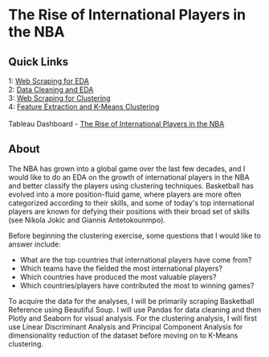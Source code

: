 # The Rise of International Players in the NBA

## Quick Links

1: [Web Scraping for EDA](https://github.com/rahprabhu/NBA-International/blob/main/Part%201%20-%20Web%20Scraping%20for%20EDA.ipynb)<br>
2: [Data Cleaning and EDA](https://nbviewer.org/github/rahprabhu/NBA-International/blob/main/Part%202%20-%20International%20NBA%20Player%20EDA.ipynb)<br>
3: [Web Scraping for Clustering](https://github.com/rahprabhu/NBA-International/blob/main/Part%203%20-%20Web%20Scraping%20for%20Clustering.ipynb)<br>
4: [Feature Extraction and K-Means Clustering](https://github.com/rahprabhu/NBA-International/blob/main/Part%204%20-%20Clustering%20International%20NBA%20Players.ipynb)<br><br>
Tableau Dashboard - [The Rise of International Players in the NBA](https://public.tableau.com/app/profile/r.prabhu/viz/TheRiseofInternationalPlayersintheNBA/Dashboard1)


## About
The NBA has grown into a global game over the last few decades, and I would like to do an EDA on the growth of international players in the NBA and better classify the players using clustering techniques. Basketball has evolved into a more position-fluid game, where players are more often categorized according to their skills, and some of today's top international players are known for defying their positions with their broad set of skills (see Nikola Jokic and Giannis Antetokounmpo). 

Before beginning the clustering exercise, some questions that I would like to answer include:
- What are the top countries that international players have come from?
- Which teams have the fielded the most international players?
- Which countries have produced the most valuable players?
- Which countries/players have contributed the most to winning games?

To acquire the data for the analyses, I will be primarily scraping Basketball Reference using Beautiful Soup. I will use Pandas for data cleaning and then Plotly and Seaborn for visual analysis. For the clustering analysis, I will first use Linear Discriminant Analysis and Principal Component Analysis for dimensionality reduction of the dataset before moving on to K-Means clustering.
